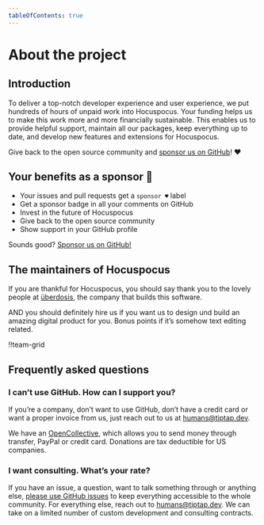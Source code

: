 ```yaml
---
tableOfContents: true
---
```


# About the project

## Introduction

To deliver a top-notch developer experience and user experience, we put hundreds of hours of unpaid work into Hocuspocus. Your funding helps us to make this work more and more financially sustainable. This enables us to provide helpful support, maintain all our packages, keep everything up to date, and develop new features and extensions for Hocuspocus.

Give back to the open source community and [sponsor us on GitHub](https://github.com/sponsors/ueberdosis)! ♥

## Your benefits as a sponsor 💖

- Your issues and pull requests get a `sponsor ♥` label
- Get a sponsor badge in all your comments on GitHub
- Invest in the future of Hocuspocus
- Give back to the open source community
- Show support in your GitHub profile

Sounds good? [Sponsor us on GitHub!](https://github.com/sponsors/ueberdosis)

## The maintainers of Hocuspocus

If you are thankful for Hocuspocus, you should say thank you to the lovely people at [überdosis](https://ueberdosis.io), the company that builds this software.

AND you should definitely hire us if you want us to design und build an amazing digital product for you. Bonus points if it’s somehow text editing related.

!!team-grid

## Frequently asked questions

### I can’t use GitHub. How can I support you?

If you’re a company, don’t want to use GitHub, don’t have a credit card or want a proper invoice from us, just reach out to us at [humans@tiptap.dev](mailto:humans@tiptap.dev).

We have an [OpenCollective](https://opencollective.com/tiptap), which allows you to send money through transfer, PayPal or credit card. Donations are tax deductible for US companies.

### I want consulting. What’s your rate?

If you have an issue, a question, want to talk something through or anything else, [please use GitHub issues](https://github.com/ueberdosis/hocuspocus/issues) to keep everything accessible to the whole community. For everything else, reach out to [humans@tiptap.dev](mailto:humans@tiptap.dev). We can take on a limited number of custom development and consulting contracts.
